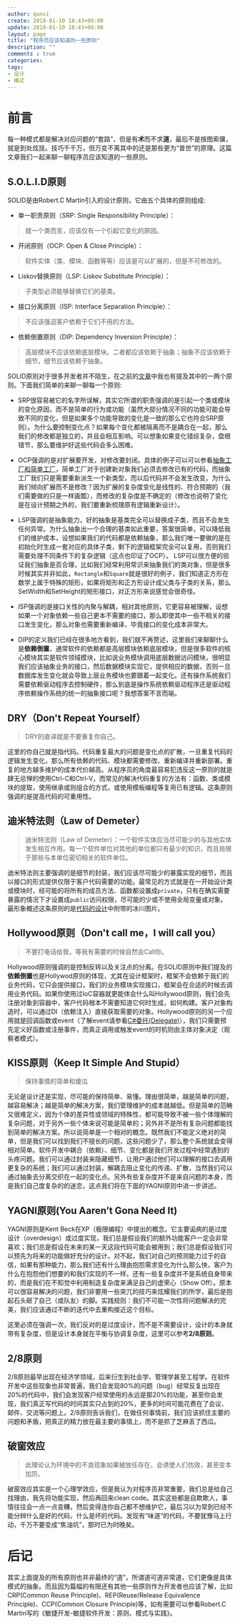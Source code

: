```yaml
---
author: qunxi
create: 2018-01-10 18:43+08:00
update: 2018-01-10 18:43+08:00
layout: page
title: "程序员应该知道的一些原则"
description: ""
comments : true
categories:
tags:
- 设计
- 模式
---
```

# 前言

每一种模式都是解决对应问题的“套路”，但是有**术**而不求**道**，最后不是按图索骥，就是到处炫技。技巧千千万，但万变不离其中的还是那些更为“普世”的原理。这篇文章我们一起来聊一聊程序员应该知道的一些原则。
<!--more-->

## S.O.L.I.D原则

SOLID是由Robert.C Martin引入的设计原则，它由五个具体的原则组成:

* 单一职责原则（SRP: Single Responsibility Principle）：

> 就一个类而言，应该仅有一个引起它变化的原因。

* 开闭原则（OCP: Open & Close Principle）：

> 软件实体（类、模块、函数等等）应该是可以扩展的，但是不可修改的。

* Liskov替换原则（LSP: Liskov Substitute Principle）：

> 子类型必须能够替换它们的基类。

* 接口分离原则（ISP: Interface Separation Principle）：

> 不应该强迫客户依赖于它们不用的方法。

* 依赖倒置原则（DIP: Dependency Inversion Principle）：

> 高层模块不应该依赖底层模块。二者都应该依赖于抽象；抽象不应该依赖于细节，细节应该依赖于抽象。

SOLID原则对于很多开发者并不陌生，在之前的[文章](https://qunxi.github.io/archive/)中我也有提及其中的一两个原则。下面我们简单的来聊一聊每一个原则:

* SRP很容易被它的名字所误解，其实它所谓的职责强调的是引起一个类或模块的变化原因，而不是简单的行为或功能（虽然大部分情况不同的功能可能会导致不同的变化，但是如果多个功能导致的变化是一致的那么它也符合SRP原则）。为什么要控制变化点？如果每个变化都被隔离而不是耦合在一起，那么我们的修改都是独立的，并且会相互影响。可以想象如果变化错综复杂，盘根错节，那么要维护好这些代码会多么困难。

* OCP强调的是对扩展要开发，对修改要封闭。具体的例子可以可以参看[抽象工厂和简单工厂](https://qunxi.github.io/2017/02/18/design-pattern-factory.html)，简单工厂对于创建新对象我们必须去修改已有的代码，而抽象工厂我们只是需要重新派生一个新类型，而以后代码并不会发生改变。为什么我们倾向扩展而不是修改？因为扩展的复杂度变化是线性的、符合预期的（我们需要做的只是一样画瓢），而修改的复杂度是不确定的（修改也说明了变化是在设计预期之外的，我们要重新梳理原有逻辑重新设计）。

* LSP强调的是抽象能力，好的抽象是基类完全可以替换成子类，而且不会发生任何异常。为什么抽象出一个合理的基类如此重要，答案很简单，可以降低我们的维护成本，设想如果我们的代码都是依赖抽象，那么我们唯一要做的是在初始化时生成一套对应的具体子类，剩下的逻辑框架完全可以复用，否则我们需要处理不同条件下的复杂逻辑（这点也印证了OCP）。 LSP可以很方便的验证我们抽象是否合理，比如我们经常利用常识来抽象我们的类对象，但是很多时候其实并非如此，`Rectangle`和`Square`就是很好的例子，我们知道正方形在数学上属于特殊的矩形，如果将矩形和正方形设计成父类与子类的关系，那么SetWidth和SetHeight的矩形接口，对正方形来说感觉会很奇怪。

* ISP强调的是接口关性的内聚与解耦，相对其他原则，它更容易被理解，设想如果一个对象依赖一些自己更本不需要的接口，那么即使其中一些不相关的接口发生变化，那么对象也需要重新编译，毕竟接口的变化成本非常大。

* DIP的定义我们已经在很多地方看到，我们就不再赘述，这里我们来聊聊什么是**依赖倒置**，通常软件的依赖都是高层模块依赖底层模块，但是很多软件的核心模块其实是软件领域模块，比如说业务模块调用底层数据访问模块，很明显我们应该抽象业务的接口，然后数据模块实现它，提供相应的数据，否则一旦数据库发生变化就会导致上层业务模块也要跟着一起变化。还有操作系统我们需要依赖驱动程序去控制硬件，那么到底是操作系统依赖驱动程序还是驱动程序依赖操作系统的统一的抽象接口呢？我想答案不言而喻。

## DRY（Don't Repeat Yourself）

> DRY的直译就是不要重复你自己。

这里的你自己就是指代码。代码重复最大的问题是变化点的扩散，一旦重复代码的逻辑发生变化，那么所有依赖的代码、模块都需要修改、重新编译并重新部署。重复的地方越多维护的成本代价越高。从程序员的角度最容易犯违反这一原则的就是肆无忌惮的使用Ctrl-C和Ctrl-V，而常见的解决代码重复的方法有：函数、类或模块的提取，使用继承或则组合的方式，或使用模板编程等复用已有逻辑。这条原则强调的是提高代码的可重用性。

## 迪米特法则（Law of Demeter）

> 迪米特法则（Law of Demeter）：一个软件实体应当尽可能少的与其他实体发生相互作用。每一个软件单位对其他的单位都只有最少的知识，而且局限于那些与本单位密切相关的软件单位。

迪米特法则主要强调的是细节的封装，我们应该尽可能少的暴露实现的细节，而且以接口的形式提供仅限于客户代码需要的功能。最常见的方式就是在一开始设计类或模块时，经可能的将所有的成员方法、函数都设置成`private`，只有在确实需要暴露的情况下才设置成`public`访问权限，尽可能的少或不使用全局变量或对象。最形象概述这条原则的是[代码的设计](https://qunxi.github.io/2017/01/30/object-oriented-design.html)中附带的冰川图片。

## Hollywood原则（Don't call me，I will call you）

> 不要打电话给我，等我有需要的时候自然会Call你。

Hollywood原则强调的是控制反转以及关注点的分离。在SOLID原则中我们提及的**依赖倒置**也是Hollywod原则的体现，尤其在设计框架时，框架不会依赖于我们的业务代码，它只会提供接口，我们的业务模块实现接口，框架会在合适的时候去调用业务代码。如果你使用过IoC容器就更能体会什么叫Hollywood原则，我们会先注册对象到容器中，客户代码根本不需要知道它何时生成，如何构建。客户对象构造时，可以通过DI（依赖注入）直接获取需要的对象。Hollywood原则的另一个应用就是回调函数或event（了解event请参看[C#委托(Delegate)](https://qunxi.github.io/2016/10/16/csharp-delegate.html)），我们只需要预先定义好函数或注册事件，而真正调用或触发event的时机则由主体对象决定（观察者模式）。

## KISS原则（Keep It Simple And Stupid）

> 保持事情的简单和傻瓜

无论是设计还是实现，尽可能的保持简单、易懂。理由很简单，越是简单的问题，越容易解决；越是简单的解决方案，我们管理维护的成本就越低。但是简单的范畴又很难定义，因为个体的差异性或领域的特殊性，都可能导致不被一些个体理解的复杂问题，对于另外一些个体来说可能是简单的；另外并不是所有复杂问题都能找到简单的解决方案。所以说简单是一个相对的概念。既然我们不能定义绝对的简单，但是我们可以找到我们不擅长的问题，这些问题少了，那么整个系统就会变得相对简单。软件开发中耦合（依赖）、细节、变化都是我们开发过程中经常遇到的头疼问题。我们可以通过封装来隐藏细节，让用户通过他们可以理解的接口去调用更复杂的系统；我们可以通过封装，解耦去阻止变化的传递、扩散，当然我们可以通过抽象去分离交织在一起的变化点。另外有些复杂度并不是来自问题的本身，而是我们自己度复杂的的迷恋，这点我们将在下面的YAGNI原则中进一步讲述。

## YAGNI原则(You Aaren’t Gona Need It)

YAGNI原则是Kent Beck在XP（极限编程）中提出的概念。它主要诟病的是过度设计（overdesign）或过度实现，我们总是假设我们的额外功能客户一定会非常喜欢；我们总是假设在未来的某一天这段代码可能会被用到；我们总是假设我们可以预先为将来的功能做好充分的设计。对不起，我们对自己的预测能力过于的自信，如果有那种能力，那么我们还有什么理由抱怨需求变化为什么那么快，客户为什么在抱怨他们想要的和我们实现的不一样。还有一些复杂度并不是系统自身带来的，而是我们在不知觉中利用制造复杂度来满足自己的虚荣心（Show Off）。原本可以很容易解决的问题，我们非要用一些突兀的技巧来炫耀我们的所学，最后是抱起石头砸了自己（或队友）的脚。实践规则：我们不可能一次性将问题解决的完美，我们应该通过不断的迭代中去重构接近这个目标。

这里必须在强调一次，我们反对的是过度设计，而不是不需要设计，设计的本身就带有复杂度，但是设计本身就在平衡与协调复杂度，这里可以参考**2/8原则**。

## 2/8原则

2/8原则最早出现在经济学领域，后来衍生到社会学、管理学甚至工程学。在软件开发中这些现象也非常普遍，我们会发现80%的问题（bug）经常反复出现在20%的代码中，我们会发现客户经常使用的永远是那20%的功能，甚至你会发现，我们真正写代码的时间其实只占到的20%，更多的时间可能花费在了会议、邮件、交流等问题上。2/8原则告诉我们，在做任何事情前，我们应该抓住主要的问题和矛盾，把真正的精力放在最主要的事情上，而不是抓了芝麻丢了西瓜。

## 破窗效应

> 此理论认为环境中的不良现象如果被放任存在，会诱使人们仿效，甚至变本加厉。

破窗效应其实是一个心理学效应，但是我认为对程序员非常重要，我们总是给自己找理由，我先将功能实现，然后再回来clean code。其实这些都是自欺欺人，事情往往会一点一点变糟，然后变得连你自己都不想维护它，最后习以为常到已经不能分辨什么是好的代码，什么是坏的代码。发现有“味道”的代码，不要犹豫马上行动，千万不要变成“焦油坑”，那时已为时晚矣。

# 后记

其实上面提及的所有原则也并非最终的“道”，所谓道可道非常道，它们更像是具体模式的抽象。而且因为篇幅的有限还有其他一些原则作为开发者也应该了解，比如CRP(Common Reuse Principle)、REP(Reuse/Release Equivalence Principle)、CCP(Common Closure Principle)等，如有需要可以参看Robert.C Martin写的《敏捷开发-敏捷软件开发：原则、模式与实践》。